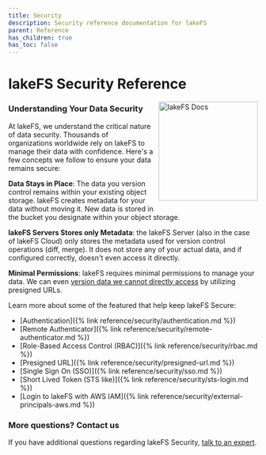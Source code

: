 ```yaml
---
title: Security
description: Security reference documentation for lakeFS
parent: Reference
has_children: true
has_toc: false
---
```


# lakeFS Security Reference

<img src="/assets/img/docs_logo.png" alt="lakeFS Docs" width=200 style="float: right; margin: 0 0 10px 10px;"/>

### Understanding Your Data Security ###

At lakeFS, we understand the critical nature of data security. Thousands of organizations worldwide rely on lakeFS to manage their data with confidence. Here's a few concepts we follow to ensure your data remains secure:

**Data Stays in Place**: The data you version control remains within your existing object storage. lakeFS creates metadata for your data without moving it. New data is stored in the bucket you designate within your object storage.

**lakeFS Servers Stores only Metadata**: the lakeFS Server (also in the case of lakeFS Cloud) only stores the metadata used for version control operations (diff, merge). It does not store any of your actual data, and if configured correctly, doesn't even access it directly.

**Minimal Permissions**: lakeFS requires minimal permissions to manage your data. We can even [version data we cannot directly access](https://lakefs.io/blog/pre-signed-urls/) by utilizing presigned URLs.

Learn more about some of the featured that help keep lakeFS Secure:

- [Authentication]({% link reference/security/authentication.md %})
- [Remote Authenticator]({% link reference/security/remote-authenticator.md %})
- [Role-Based Access Control (RBAC)]({% link reference/security/rbac.md %})
- [Presigned URL]({% link reference/security/presigned-url.md %})
- [Single Sign On (SSO)]({% link reference/security/sso.md %})
- [Short Lived Token (STS like)]({% link reference/security/sts-login.md %})
- [Login to lakeFS with AWS IAM]({% link reference/security/external-principals-aws.md %})

### More questions? Contact us ###
If you have additional questions regarding lakeFS Security, [talk to an expert](https://meetings.hubspot.com/iddo-avneri/lakefs-security-questions).